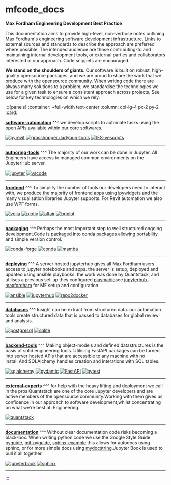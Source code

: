 
# mfcode_docs

**Max Fordham Engineering Development Best Practice**

This documentation aims to provide high-level, non-verbose notes outlining Max Fordham's engineering software development infrastructure.
Links to external sources and standards to describe the approach are preferred where possible.
The intended audience are those contributing-to and maintaining internal development tools, or external parties and collaborators interested in our approach.
Code snippets are encouraged.

**We stand on the shoulders of giants**. Our software is built on robust, high-quality opensource packages, and we are proud to share the work that we produce with the opensource community.
When writing code there are always many solutions to a problem;
we standardise the technologies we use for a given task to ensure a consistent approach across projects. See below for key technologies on which we rely.



:::{panels}
:container: +full-width text-center
:column: col-lg-4 px-2 py-2
:card:


**[software-automation](software-automation.md)**
^^^
 we develop scripts to automate tasks using the open APIs available within our core softwares.

[![pyrevit](images/pyrevit-icon.png)](https://www.notion.so/pyrevitlabs/pyRevit-bd907d6292ed4ce997c46e84b6ef67a0 " pyRevit (with lowercase py) is a Rapid Application Prototyping (RAD) environment for Autodesk Revit. It helps you quickly sketch out your automation and add-on ideas, in whichever language that you are most comfortable with, inside the Revit environment and using its APIs.")
[![grasshopper+ladybug-tools](images/grasshopper+ladybug-tools-icon.png)](https://www.food4rhino.com/en/app/ladybug-tools " visual coding and python scripting environment inside McNeel Rhino. good for early-stage concept design development and analysis.")
[![IES-vescripts](images/IES-vescripts-icon.png)](https://www.iesve.com/software/python-scripting " You can use the VE Python API to create your own customised scripts to: automate reports, data input, parametric simulations and many other tasks.")

---


**[authoring-tools]()**
^^^
 The majority of our work can be done in Jupyter. All Engineers have access to managed common environments on the
JupyterHub server. 


[![jupyter](images/jupyter-icon.png)](https://jupyter.org/ "interactive coding and in-line report production")
[![vscode](images/vscode-icon.png)](https://code.visualstudio.com/ "state of the art IDE for software development")

---


**[frontend]()**
^^^
To simplify the number of tools our developers need to interact with, we produce the majority of frontend apps using ipywidgets and the many visualisation libraries Jupyter supports. For Revit automation we also use WPF forms.

[![voila](images/voila-icon.png)](https://github.com/voila-dashboards/voila "Voilà turns Jupyter notebooks into standalone web applications.")
[![plotly](images/plotly-icon.png)](https://plotly.com/python/getting-started/ "simple but powerful interactive web visualisation")
[![altair](images/altair-icon.png)](https://altair-viz.github.io/ "declarative 2D plotting that wraps around vega d3 schemas")
[![bqplot](images/bqplot-icon.png)](https://github.com/bqplot/bqplot "plotting library build with jupyter widgets. allows for complex interactions with ipywidgets.")

---


**[packaging](packaging.md)**
^^^
 Perhaps the most important step to well structured ongoing development.Code is packaged into conda packages allowing portability and simple version control.


[![conda-forge](images/conda-forge-icon.png)](https://conda-forge.org/ "community maintained collection of opensource packages and template specifcation for new packages.")
[![conda](images/conda-icon.png)](https://docs.conda.io/en/latest/conda-build.html "tool for building conda packages, maintained by Anaconda.")
[![mamba](images/mamba-icon.png)](https://github.com/mamba-org/mamba "Mamba is a fast, robust, and cross-platform package manager; it is a reimplementation of the conda package manager in C++.")

---


**[deploying](deploying.md)**
^^^
 A server hosted jupyterhub gives all Max Fordham users access to jupyter notebooks and apps.  the server is setup, deployed and updated using ansible playbooks. the work was done by Quantstack, and utilises a previous set-up they configured [plasmabio](https://docs.plasmabio.org/en/latest/overview/index.html)see [jupyterhub-maxfordham](https://github.com/gunstonej/jupyterhub-maxfordham) for MF setup and configuration. 

[![ansible](images/ansible-icon.png)](https://docs.ansible.com/ " Ansible playbooks are used to automate the setup, configuration and update of remote servers from a local machine. This is used to deploy our JupyterHub server.")
[![jupyterhub](images/jupyterhub-icon.png)](https://jupyterhub.readthedocs.io/en/stable/ " JupyterHub is the best way to serve Jupyter notebook for multiple users. It can be used in a class of students, a corporate data science group or scientific research group. ")
[![repo2docker](images/repo2docker-icon.png)](https://repo2docker.readthedocs.io/en/latest/index.html " repo2docker fetches a repository (from GitHub, GitLab, Zenodo, Figshare, Dataverse installations, a Git repository or a local directory) and builds a container image in which the code can be executed. The image build process is based on the configuration files found in the repository.")

---


**[databases](databases.md)**
^^^
 Insight can be extract from structured data. our automation tools create structured data that is passed to databases for global review and analysis.

[![postgresql](images/postgresql-icon.png)](https://www.postgresql.org/ " PostgreSQL is a powerful, open source object-relational database system with over 30 years of active development that has earned it a strong reputation for reliability, feature robustness, and performance. It is used for production-grade tools.")
[![sqlite](images/sqlite-icon.png)](https://www.sqlite.org/index.html " SQLite is a C-language library that implements a small, fast, self-contained, high-reliability, full-featured, SQL database engine. It is used for some standalone apps and prototyping.")

---


**[backend-tools]()**
^^^
Making object-models and defined datastructures is the basis of solid engineering tools. Utilising FastAPI packages can be turned into server hosted APIs that are accessible to any machine with no install.And SQLAlchemy handles creation and interations with SQL tables.

[![sqlalchemy](images/sqlalchemy-icon.png)](https://www.sqlalchemy.org/ " SQLAlchemy is the Python SQL toolkit and Object Relational Mapper that gives application developers the full power and flexibility of SQL. Table definitions and relations are developed in SQL alchemy, as well as data-serialisation with pydantic.")
[![pydantic](images/pydantic-icon.png)](https://pydantic-docs.helpmanual.io/ "Define how data should be in pure, canonical python; validate it with pydantic.Used to create object definitions that feed: databases, calculation tools and documentation.")
[![FastAPI](images/FastAPI-icon.png)](https://fastapi.tiangolo.com/ "FastAPI framework, high performance, easy to learn, fast to code, ready for production.It makes maintainence, upgrade and integration of production packages with software scripts simple asthe packages and environment is installed on the server.")
[![pytest](images/pytest-icon.png)](https://docs.pytest.org/en/7.0.x/contents.html "FastAPI framework, high performance, easy to learn, fast to code, ready for production.It makes maintainence, upgrade and integration of production packages with software scripts simple asthe packages and environment is installed on the server.")

---


**[external-experts]()**
^^^
for help with the heavy lifting and deployment we call in the pros.Quantstack are one of the core Jupyter developers and are active members of the opensource community.Working with them gives us confidence in our approach to software development,whilst concentrating on what we're best at: Engineering.

[![quantstack](images/quantstack-icon.png)](https://quantstack.net/ "for help with the heavy lifting and deployment we call in the pros.Quantstack are one of the core Jupyter developers and are active members of the opensource community.Working with them gives us confidence in our approach to software development,whilst concentrating on what we're best at: Engineering.")

---


**[documentation](documentation.md)**
^^^
 Without clear documentation code risks becoming a black-box. When writing python code we use the Google Style Guide: [pyguide](https://google.github.io/styleguide/pyguide.html), [mit-pyguide](https://drake.mit.edu/styleguide/pyguide.html), [sphinx-example](https://sphinxcontrib-napoleon.readthedocs.io/en/latest/example_google.html).this allows for autodocs using sphinx, or for more simple docs using [mydocstring](https://github.com/ooreilly/mydocstring).Jupyter Book is used to pull it all together.

[![jupyterbook](images/jupyterbook-icon.png)](https://jupyterbook.org/intro.html "Jupyter Book is an open source project for building beautiful, publication-quality books and documents from computational material.")
[![sphinx](images/sphinx-icon.png)](https://www.sphinx-doc.org/en/master/ "Jupyter book utilises sphinx for many of its functions. Sphinx can also be used to auto-doc docstrings written in the Google Style Guide (MF standard).")

---

 :::